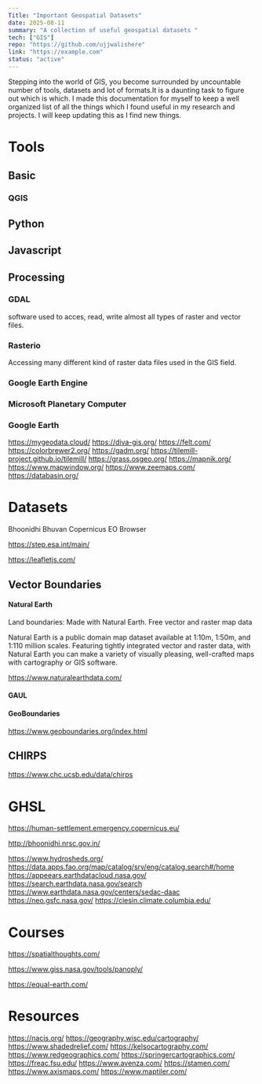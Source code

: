 ```yaml
---
Title: "Important Geospatial Datasets"
date: 2025-08-11
summary: "A collection of useful geospatial datasets "
tech: ["GIS"]
repo: "https://github.com/ujjwalishere"
link: "https://example.com"
status: "active"
---
```


Stepping into the world of GIS, you become surrounded by uncountable number of tools, datasets and lot of formats.It is a daunting task to figure out which is which. I made this documentation for myself to keep a well organized list of all the things which I found useful in my research and projects. I will keep updating this as I find new things.

# Tools
## Basic

### QGIS

## Python

## Javascript

## Processing

### GDAL
software used to acces, read, write almost all types of raster and vector files.
### Rasterio
Accessing many different kind of raster data files used in the GIS field.
### Google Earth Engine
### Microsoft Planetary Computer
### Google Earth


https://mygeodata.cloud/
https://diva-gis.org/
https://felt.com/
https://colorbrewer2.org/
https://gadm.org/
https://tilemill-project.github.io/tilemill/
https://grass.osgeo.org/
https://mapnik.org/
https://www.mapwindow.org/
https://www.zeemaps.com/
https://databasin.org/
# Datasets

Bhoonidhi
Bhuvan
Copernicus
EO Browser

https://step.esa.int/main/

https://leafletjs.com/


## Vector Boundaries 

#### Natural Earth

Land boundaries: Made with Natural Earth. Free vector and raster map data

Natural Earth is a public domain map dataset available at 1:10m, 1:50m, and 1:110 million scales. Featuring tightly integrated vector and raster data, with Natural Earth you can make a variety of visually pleasing, well-crafted maps with cartography or GIS software.

https://www.naturalearthdata.com/

#### GAUL

#### GeoBoundaries

https://www.geoboundaries.org/index.html

## CHIRPS

https://www.chc.ucsb.edu/data/chirps

# GHSL

https://human-settlement.emergency.copernicus.eu/

http://bhoonidhi.nrsc.gov.in/


https://www.hydrosheds.org/
https://data.apps.fao.org/map/catalog/srv/eng/catalog.search#/home
https://appeears.earthdatacloud.nasa.gov/
https://search.earthdata.nasa.gov/search
https://www.earthdata.nasa.gov/centers/sedac-daac
https://neo.gsfc.nasa.gov/
https://ciesin.climate.columbia.edu/

# Courses

https://spatialthoughts.com/

https://www.giss.nasa.gov/tools/panoply/

https://equal-earth.com/

# Resources

https://nacis.org/
https://geography.wisc.edu/cartography/
https://www.shadedrelief.com/
https://kelsocartography.com/
https://www.redgeographics.com/
https://springercartographics.com/
https://freac.fsu.edu/
https://www.avenza.com/
https://stamen.com/
https://www.axismaps.com/
https://www.maptiler.com/